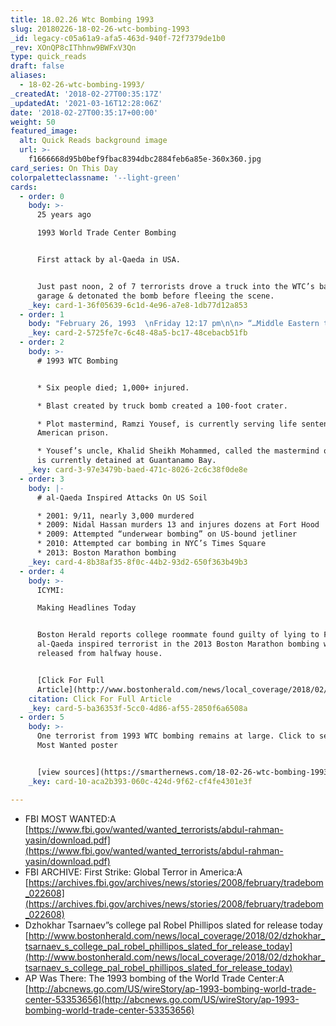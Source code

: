```yaml
---
title: 18.02.26 Wtc Bombing 1993
slug: 20180226-18-02-26-wtc-bombing-1993
_id: legacy-c05a61a9-afa5-463d-940f-72f7379de1b0
_rev: XOnQP8cIThhnw9BWFxV3Qn
type: quick_reads
draft: false
aliases:
  - 18-02-26-wtc-bombing-1993/
_createdAt: '2018-02-27T00:35:17Z'
_updatedAt: '2021-03-16T12:28:06Z'
date: '2018-02-27T00:35:17+00:00'
weight: 50
featured_image:
  alt: Quick Reads background image
  url: >-
    f1666668d95b0bef9fbac8394dbc2884feb6a85e-360x360.jpg
card_series: On This Day
colorpaletteclassname: '--light-green'
cards:
  - order: 0
    body: >-
      25 years ago  

      1993 World Trade Center Bombing


      First attack by al-Qaeda in USA.


      Just past noon, 2 of 7 terrorists drove a truck into the WTC’s basement
      garage & detonated the bomb before fleeing the scene.
    _key: card-1-36f05639-6c1d-4e96-a7e8-1db77d12a853
  - order: 1
    body: "February 26, 1993  \nFriday 12:17 pm\n\n> “…Middle Eastern terrorism had arrived on American soila\x14with a bang”  \n  \n  \n  \nFBI, First Strike: Global Terror in America"
    _key: card-2-5725fe7c-6c48-48a5-bc17-48cebacb51fb
  - order: 2
    body: >-
      # 1993 WTC Bombing


      * Six people died; 1,000+ injured.

      * Blast created by truck bomb created a 100-foot crater.

      * Plot mastermind, Ramzi Yousef, is currently serving life sentence in
      American prison.

      * Yousef’s uncle, Khalid Sheikh Mohammed, called the mastermind of 9/11,
      is currently detained at Guantanamo Bay.
    _key: card-3-97e3479b-baed-471c-8026-2c6c38f0de8e
  - order: 3
    body: |-
      # al-Qaeda Inspired Attacks On US Soil

      * 2001: 9/11, nearly 3,000 murdered
      * 2009: Nidal Hassan murders 13 and injures dozens at Fort Hood
      * 2009: Attempted “underwear bombing” on US-bound jetliner
      * 2010: Attempted car bombing in NYC’s Times Square
      * 2013: Boston Marathon bombing
    _key: card-4-8b38af35-8f0c-44b2-93d2-650f363b49b3
  - order: 4
    body: >-
      ICYMI:  

      Making Headlines Today


      Boston Herald reports college roommate found guilty of lying to FBI about
      al-Qaeda inspired terrorist in the 2013 Boston Marathon bombing will be
      released from halfway house.


      [Click For Full
      Article](http://www.bostonherald.com/news/local_coverage/2018/02/dzhokhar_tsarnaev_s_college_pal_robel_phillipos_slated_for_release_today)
    citation: Click For Full Article
    _key: card-5-ba36353f-5cc0-4d86-af55-2850f6a6508a
  - order: 5
    body: >-
      One terrorist from 1993 WTC bombing remains at large. Click to see FBI
      Most Wanted poster


      [view sources](https://smarthernews.com/18-02-26-wtc-bombing-1993/)
    _key: card-10-aca2b393-060c-424d-9f62-cf4fe4301e3f

---
```

* FBI MOST WANTED:A [https://www.fbi.gov/wanted/wanted_terrorists/abdul-rahman-yasin/download.pdf](https://www.fbi.gov/wanted/wanted_terrorists/abdul-rahman-yasin/download.pdf)
* FBI ARCHIVE: First Strike: Global Terror in America:A [https://archives.fbi.gov/archives/news/stories/2008/february/tradebom_022608](https://archives.fbi.gov/archives/news/stories/2008/february/tradebom_022608)
* Dzhokhar Tsarnaev”s college pal Robel Phillipos slated for release today [http://www.bostonherald.com/news/local_coverage/2018/02/dzhokhar_tsarnaev_s_college_pal_robel_phillipos_slated_for_release_today](http://www.bostonherald.com/news/local_coverage/2018/02/dzhokhar_tsarnaev_s_college_pal_robel_phillipos_slated_for_release_today)
* AP Was There: The 1993 bombing of the World Trade Center:A [http://abcnews.go.com/US/wireStory/ap-1993-bombing-world-trade-center-53353656](http://abcnews.go.com/US/wireStory/ap-1993-bombing-world-trade-center-53353656)